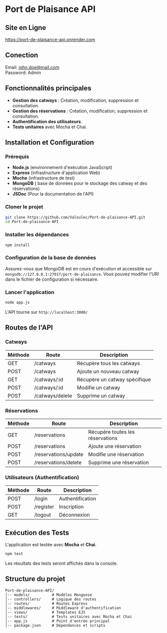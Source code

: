 # Port de Plaisance API

## Site en Ligne

https://port-de-plaisance-api.onrender.com
## Conection

  Email: john.doe@mail.com    
  Password: Admin

## Fonctionnalités principales

- **Gestion des catways** : Création, modification, suppression et consultation.
- **Gestion des réservations** : Création, modification, suppression et consultation.
- **Authentification des utilisateurs**.
- **Tests unitaires** avec Mocha et Chai.

## Installation et Configuration

### Prérequis

- **Node.js** (environnement d'exécution JavaScript)
- **Express** (infrastructure d'application Web)
- **Moche** (infrastructure de test)
- **MongoDB** ( base de données pour le stockage des catway et des réservations)
- **JSDoc** (Pour la documentation de l'API)

### Cloner le projet

```bash
git clone https://github.com/Valoulec/Port-de-plaisance-API.git
cd Port-de-plaisance-API
```

### Installer les dépendances

```bash
npm install
```

### Configuration de la base de données

Assurez-vous que MongoDB est en cours d'exécution et accessible sur `mongodb://127.0.0.1:27017/port-de-plaisance`. Vous pouvez modifier l'URI dans le fichier de configuration si nécessaire.

### Lancer l'application

```bash
node app.js
```

L'API tourne sur `http://localhost:3000/`

## Routes de l'API

### Catways

| Méthode | Route           | Description                   |
| ------- | --------------- | ----------------------------- |
| GET     | /catways        | Récupère tous les catways     |
| POST    | /catways        | Ajoute un nouveau catway      |
| GET     | /catways/:id    | Récupère un catway spécifique |
| POST    | /catways/:id    | Modifie un catway             |
| POST    | /catways/delete | Supprime un catway            |

### Réservations

| Méthode | Route                | Description                      |
| ------- | -------------------- | -------------------------------- |
| GET     | /reservations        | Récupère toutes les réservations |
| POST    | /reservations        | Ajoute une réservation           |
| POST    | /reservations/update | Modifie une réservation          |
| POST    | /reservations/delete | Supprime une réservation         |

### Utilisateurs (Authentification)

| Méthode | Route     | Description      |
| ------- | --------- | ---------------- |
| POST    | /login    | Authentification |
| POST    | /register | Inscription      |
| GET     | /logout   | Déconnexion      |

## Exécution des Tests

L'application est testée avec **Mocha** et **Chai**.

```bash
npm test
```

Les résultats des tests seront affichés dans la console.

## Structure du projet

```
Port-de-plaisance-API/
│-- models/          # Modèles Mongoose
│-- controllers/     # Logique des routes
│-- routes/          # Routes Express
│-- middlewares/     # Middleware d'authentification
│-- views/           # Templates EJS
│-- tests/           # Tests unitaires avec Mocha et Chai
│-- app.js           # Point d'entrée principal
│-- package.json     # Dépendances et scripts
```

